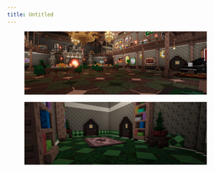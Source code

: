 ```yaml
---
title: Untitled
---
```


<div align="center" data-full-width="false"><figure><img src="../assets/file5_6.png" alt=""><figcaption></figcaption></figure> <figure><img src="../assets/file3 (6) (1).png" alt=""><figcaption></figcaption></figure></div>
